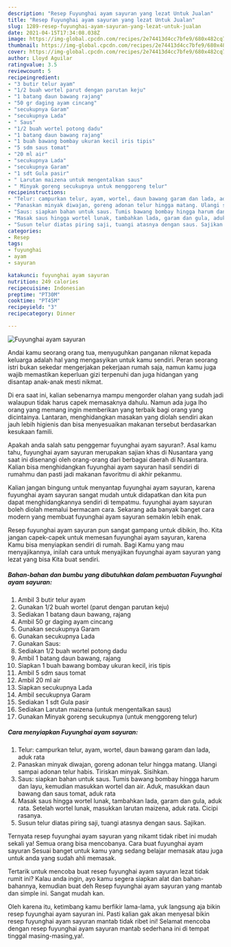 ```yaml
---
description: "Resep Fuyunghai ayam sayuran yang lezat Untuk Jualan"
title: "Resep Fuyunghai ayam sayuran yang lezat Untuk Jualan"
slug: 1289-resep-fuyunghai-ayam-sayuran-yang-lezat-untuk-jualan
date: 2021-04-15T17:34:08.038Z
image: https://img-global.cpcdn.com/recipes/2e74413d4cc7bfe9/680x482cq70/fuyunghai-ayam-sayuran-foto-resep-utama.jpg
thumbnail: https://img-global.cpcdn.com/recipes/2e74413d4cc7bfe9/680x482cq70/fuyunghai-ayam-sayuran-foto-resep-utama.jpg
cover: https://img-global.cpcdn.com/recipes/2e74413d4cc7bfe9/680x482cq70/fuyunghai-ayam-sayuran-foto-resep-utama.jpg
author: Lloyd Aguilar
ratingvalue: 3.5
reviewcount: 5
recipeingredient:
- "3 butir telur ayam"
- "1/2 buah wortel parut dengan parutan keju"
- "1 batang daun bawang rajang"
- "50 gr daging ayam cincang"
- "secukupnya Garam"
- "secukupnya Lada"
- " Saus"
- "1/2 buah wortel potong dadu"
- "1 batang daun bawang rajang"
- "1 buah bawang bombay ukuran kecil iris tipis"
- "5 sdm saus tomat"
- "20 ml air"
- "secukupnya Lada"
- "secukupnya Garam"
- "1 sdt Gula pasir"
- " Larutan maizena untuk mengentalkan saus"
- " Minyak goreng secukupnya untuk menggoreng telur"
recipeinstructions:
- "Telur: campurkan telur, ayam, wortel, daun bawang garam dan lada, aduk rata"
- "Panaskan minyak diwajan, goreng adonan telur hingga matang. Ulangi sampai adonan telur habis. Tiriskan minyak. Sisihkan."
- "Saus: siapkan bahan untuk saus. Tumis bawang bombay hingga harum dan layu, kemudian masukkan wortel dan air. Aduk, masukkan daun bawang dan saus tomat, aduk rata"
- "Masak saus hingga wortel lunak, tambahkan lada, garam dan gula, aduk rata. Setelah wortel lunak, masukkan larutan maizena, aduk rata. Cicipi rasanya."
- "Susun telur diatas piring saji, tuangi atasnya dengan saus. Sajikan."
categories:
- Resep
tags:
- fuyunghai
- ayam
- sayuran

katakunci: fuyunghai ayam sayuran 
nutrition: 249 calories
recipecuisine: Indonesian
preptime: "PT30M"
cooktime: "PT45M"
recipeyield: "3"
recipecategory: Dinner

---
```



![Fuyunghai ayam sayuran](https://img-global.cpcdn.com/recipes/2e74413d4cc7bfe9/680x482cq70/fuyunghai-ayam-sayuran-foto-resep-utama.jpg)

Andai kamu seorang orang tua, menyuguhkan panganan nikmat kepada keluarga adalah hal yang mengasyikan untuk kamu sendiri. Peran seorang istri bukan sekedar mengerjakan pekerjaan rumah saja, namun kamu juga wajib memastikan keperluan gizi terpenuhi dan juga hidangan yang disantap anak-anak mesti nikmat.

Di era  saat ini, kalian sebenarnya mampu mengorder olahan yang sudah jadi walaupun tidak harus capek memasaknya dahulu. Namun ada juga lho orang yang memang ingin memberikan yang terbaik bagi orang yang dicintainya. Lantaran, menghidangkan masakan yang diolah sendiri akan jauh lebih higienis dan bisa menyesuaikan makanan tersebut berdasarkan kesukaan famili. 



Apakah anda salah satu penggemar fuyunghai ayam sayuran?. Asal kamu tahu, fuyunghai ayam sayuran merupakan sajian khas di Nusantara yang saat ini disenangi oleh orang-orang dari berbagai daerah di Nusantara. Kalian bisa menghidangkan fuyunghai ayam sayuran hasil sendiri di rumahmu dan pasti jadi makanan favoritmu di akhir pekanmu.

Kalian jangan bingung untuk menyantap fuyunghai ayam sayuran, karena fuyunghai ayam sayuran sangat mudah untuk didapatkan dan kita pun dapat menghidangkannya sendiri di tempatmu. fuyunghai ayam sayuran boleh diolah memalui bermacam cara. Sekarang ada banyak banget cara modern yang membuat fuyunghai ayam sayuran semakin lebih enak.

Resep fuyunghai ayam sayuran pun sangat gampang untuk dibikin, lho. Kita jangan capek-capek untuk memesan fuyunghai ayam sayuran, karena Kamu bisa menyiapkan sendiri di rumah. Bagi Kamu yang mau menyajikannya, inilah cara untuk menyajikan fuyunghai ayam sayuran yang lezat yang bisa Kita buat sendiri.

<!--inarticleads1-->

##### Bahan-bahan dan bumbu yang dibutuhkan dalam pembuatan Fuyunghai ayam sayuran:

1. Ambil 3 butir telur ayam
1. Gunakan 1/2 buah wortel (parut dengan parutan keju)
1. Sediakan 1 batang daun bawang, rajang
1. Ambil 50 gr daging ayam cincang
1. Gunakan secukupnya Garam
1. Gunakan secukupnya Lada
1. Gunakan  Saus:
1. Sediakan 1/2 buah wortel potong dadu
1. Ambil 1 batang daun bawang, rajang
1. Siapkan 1 buah bawang bombay ukuran kecil, iris tipis
1. Ambil 5 sdm saus tomat
1. Ambil 20 ml air
1. Siapkan secukupnya Lada
1. Ambil secukupnya Garam
1. Sediakan 1 sdt Gula pasir
1. Sediakan  Larutan maizena (untuk mengentalkan saus)
1. Gunakan  Minyak goreng secukupnya (untuk menggoreng telur)




<!--inarticleads2-->

##### Cara menyiapkan Fuyunghai ayam sayuran:

1. Telur: campurkan telur, ayam, wortel, daun bawang garam dan lada, aduk rata
1. Panaskan minyak diwajan, goreng adonan telur hingga matang. Ulangi sampai adonan telur habis. Tiriskan minyak. Sisihkan.
1. Saus: siapkan bahan untuk saus. Tumis bawang bombay hingga harum dan layu, kemudian masukkan wortel dan air. Aduk, masukkan daun bawang dan saus tomat, aduk rata
1. Masak saus hingga wortel lunak, tambahkan lada, garam dan gula, aduk rata. Setelah wortel lunak, masukkan larutan maizena, aduk rata. Cicipi rasanya.
1. Susun telur diatas piring saji, tuangi atasnya dengan saus. Sajikan.




Ternyata resep fuyunghai ayam sayuran yang nikamt tidak ribet ini mudah sekali ya! Semua orang bisa mencobanya. Cara buat fuyunghai ayam sayuran Sesuai banget untuk kamu yang sedang belajar memasak atau juga untuk anda yang sudah ahli memasak.

Tertarik untuk mencoba buat resep fuyunghai ayam sayuran lezat tidak rumit ini? Kalau anda ingin, ayo kamu segera siapkan alat dan bahan-bahannya, kemudian buat deh Resep fuyunghai ayam sayuran yang mantab dan simple ini. Sangat mudah kan. 

Oleh karena itu, ketimbang kamu berfikir lama-lama, yuk langsung aja bikin resep fuyunghai ayam sayuran ini. Pasti kalian gak akan menyesal bikin resep fuyunghai ayam sayuran mantab tidak ribet ini! Selamat mencoba dengan resep fuyunghai ayam sayuran mantab sederhana ini di tempat tinggal masing-masing,ya!.

